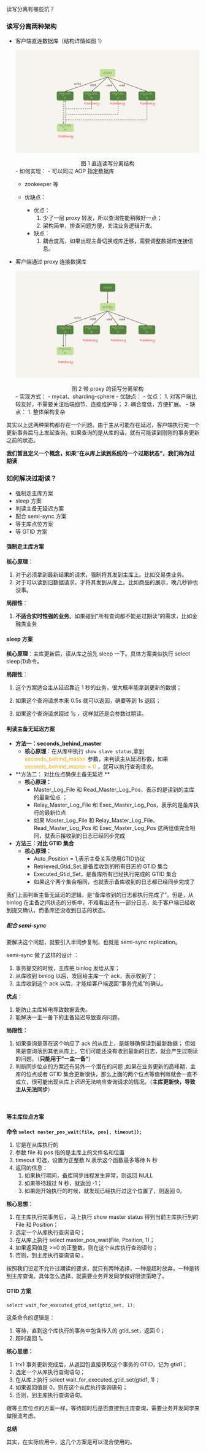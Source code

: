 读写分离有哪些坑？

### 读写分离两种架构

- 客户端直连数据库（结构详情如图 1）

  ![](../images/mysql45/picture/mysql45-28-01.png)

  <center>图 1 直连读写分离结构</center>
  - 如何实现：
    - 可以同过  AOP 指定数据库
    
    - zookeeper 等
    
  - 优缺点：
    
    - 优点：
      1.  少了一层 proxy 转发，所以查询性能稍微好一点；
      2. 架构简单，排查问题方便，关注业务逻辑开发。
    - 缺点：
      1. 耦合度高，如果出现主备切换或库迁移，需要调整数据库连接信息。
    
      

- 客户端通过 proxy 连接数据库

  ![](../images/mysql45/picture/mysql45-28-02.png)

  <center>图 2 带 proxy 的读写分离架构</center>
  - 实现方式：
    - mycat、sharding-sphere
  - 优缺点：
    - 优点：
      1.  对客户端比较友好，不需要关注后端细节、连接维护等；
      2. 耦合度低，方便扩展。
    - 缺点：
      1. 整体架构复杂

其实以上这两种架构都存在一个问题。由于主从可能存在延迟，客户端执行完一个更新事务后马上发起查询，如果查询的是从库的话，就有可能读到刚刚的事务更新之前的状态。

**我们暂且定义一个概念，如果”在从库上读到系统的一个过期状态“，我们称为过期读**

### 如何解决过期读？

- 强制走主库方案
- sleep 方案
- 判读主备无延迟方案
- 配合 semi-sync 方案
- 等主库点位方案
- 等 GTID 方案

#### 强制走主库方案

**核心原理**：

1. 对于必须拿到最新结果的请求，强制将其发到主库上。比如交易类业务。
2. 对于可以读到旧数据请求，才将其发到从库上。比如商品的展示，晚几秒钟也没事。

**局限性**：

1. **不适合实时性强的业务**。如果碰到”所有查询都不能是过期读“的需求，比如金融类业务

#### sleep 方案

**核心原理**：主库更新后，读从库之前先 sleep 一下。具体方案类似执行 select sleep(1)命令。

**局限性**：

1. 这个方案适合主从延迟靠近 1 秒的业务，很大概率能拿到更新的数据；

2. 如果这个查询请求本来 0.5s 就可以返回，确要等到 1s 返回；

3. 如果这个查询请求超过 1s ，这样就还是会参数过期读。



#### 判读主备无延迟方案

- **方法一：seconds_behind_master**
  - **核心原理**：在从库中执行 `show slave status`,拿到 <font color='orange'>seconds_behind_master</font> 参数，来判读主从延迟秒数，如果 <font color='orange'>seconds_behind_master = 0</font> ，就可以执行查询请求。
- **方法二： 对比位点确保主备无延迟 **
  - **核心原理：**
    - Master_Log_File 和 Read_Master_Log_Pos，表示的是读到的主库的最新位点 ；
    - Relay_Master_Log_File 和 Exec_Master_Log_Pos，表示的是备库执行的最新位点 
    - 如果 Master_Log_File 和 Relay_Master_Log_File、Read_Master_Log_Pos 和 Exec_Master_Log_Pos 这两组值完全相同，就表示接收到的日志已经同步完成
- **方法三：对比 GTID 集合**
  - **核心原理：**
    - Auto_Position = 1,表示主备关系使用GTID协议
    - Retrieved_Gtid_Set,是备库收到的所有日志的 GTID 集合 
    - Executed_Gtid_Set，是备库所有已经执行完成的 GTID 集合
    - 如果这个两个集合相同，也就表示备库收到的日志都已经同步完成了

我们上面判断主备无延迟的逻辑，是“备库收到的日志都执行完成了”。但是，从 binlog 在主备之间状态的分析中，不难看出还有一部分日志，处于客户端已经收到提交确认，而备库还没收到日志的状态。

##### 配合 semi-sync

要解决这个问题，就要引入半同步复制，也就是 semi-sync replication。

 semi-sync 做了这样的设计 ：

1.  事务提交的时候，主库把 binlog 发给从库； 
2. 从库收到 binlog 以后，发回给主库一个 ack，表示收到了； 
3. 主库收到这个 ack 以后，才能给客户端返回“事务完成”的确认。

**优点**：

1. 能防止主库掉电导致数据丢失。
2. 能解决一主一备下的主备延迟导致查询问题。

**局限性：**

1. 如果查询是落在这个响应了 ack 的从库上，是能够确保读到最新数据； 但如果是查询落到其他从库上，它们可能还没有收到最新的日志，就会产生过期读的问题。（**只能用于”一主一备“**） 
2.  判断同步位点的方案还有另外一个潜在的问题 ,如果在业务更新的高峰期，主库的位点或者 GTID 集合更新很快，那么上面的两个位点等值判断就会一直不成立，很可能出现从库上迟迟无法响应查询请求的情况。（**主库更新快，导致主从无法同步**）

​	

#### 等主库位点方案

**命令 `select master_pos_wait(file, pos[, timeout]);`**

1.  它是在从库执行的
2.  参数 file 和 pos 指的是主库上的文件名和位置 
3.  timeout 可选，设置为正整数 N 表示这个函数最多等待 N 秒 
4. 返回的信息：
   1.  如果执行期间，备库同步线程发生异常，则返回 NULL 
   2.  如果等待超过 N 秒，就返回 -1； 
   3.  如果刚开始执行的时候，就发现已经执行过这个位置了，则返回 0。 

**核心思想**：

1. 在主库执行完事务后， 马上执行 show master status 得到当前主库执行到的 File 和 Position； 
2.  选定一个从库执行查询语句； 
3.  在从库上执行 select master_pos_wait(File, Position, 1)； 
4.  如果返回值是 >=0 的正整数，则在这个从库执行查询语句； 
5.  否则，到主库执行查询语句 。

按照我们设定不允许过期读的要求，就只有两种选择，一种是超时放弃，一种是转到主库查询。具体怎么选择，就需要业务开发同学做好限流策略了。

#### GTID 方案

``` mysql
select wait_for_executed_gtid_set(gtid_set, 1);
```

 这条命令的逻辑是： 

1.  等待，直到这个库执行的事务中包含传入的 gtid_set，返回 0； 
2.  超时返回 1。 

**核心思想：**

1.  trx1 事务更新完成后，从返回包直接获取这个事务的 GTID，记为 gtid1； 
2.  选定一个从库执行查询语句； 
3.  在从库上执行 select wait_for_executed_gtid_set(gtid1, 1)； 
4.  如果返回值是 0，则在这个从库执行查询语句； 
5.  否则，到主库执行查询语句。 

跟等主库位点的方案一样，等待超时后是否直接到主库查询，需要业务开发同学来做限流考虑。 

**总结**

其实，在实际应用中，这几个方案是可以混合使用的。

